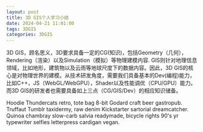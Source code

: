 ```yaml
---
layout: post
title: 3D GIS个人学习小结
date: 2024-04-21 11:01:00
tags: 3DGIS
categories: 3DGIS
---
```


3D GIS，顾名思义，3D要求具备一定的CG(知识)，包括Geometry（几何），Rendering（渲染）以及Simulation（模拟）等物理建模内容. GIS则针对地理信息领域，比如地形，建筑物以及云雨等地球尺度下的数据内容。因此，3D GIS的核心是对物理世界的建模。从技术研发角度，需要我们具备基本的Dev(编程)能力，比如C++，JS（WebGL/WebGPU），Shader以及性能调优（CPU/GPU）能力。而3D GIS的研发者也需要具备如上三点（CG/GIS/Dev）的相应知识储备。



Hoodie Thundercats retro, tote bag 8-bit Godard craft beer gastropub. Truffaut Tumblr taxidermy, raw denim Kickstarter sartorial dreamcatcher. Quinoa chambray slow-carb salvia readymade, bicycle rights 90's yr typewriter selfies letterpress cardigan vegan.
